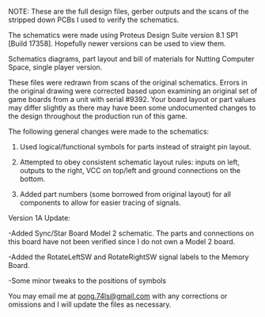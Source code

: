NOTE: These are the full design files, gerber outputs and the scans of the stripped down PCBs I used to verify the schematics.

The schematics were made using Proteus Design Suite version 8.1 SP1 [Build 17358]. Hopefully newer versions can be used to view them.

Schematics diagrams, part layout and bill of materials for Nutting Computer Space, single player version.



These files were redrawn from scans of the original schematics.  Errors in the original drawing were corrected based upon examining an original set of game boards from a unit with serial #9392.  Your board layout or part values may differ slightly as there may have been some undocumented changes to the design throughout the production run of this game.



The following general changes were made to the schematics:

1) Used logical/functional symbols for parts instead of straight pin layout.

2) Attempted to obey consistent schematic layout rules: inputs on left, outputs to the right, VCC on top/left and ground connections on the bottom.

3) Added part numbers (some borrowed from original layout) for all components to allow for easier tracing of signals.

Version 1A Update:

-Added Sync/Star Board Model 2 schematic. The parts and connections on this board have not been verified since I do not own a Model 2 board.

-Added the RotateLeftSW and RotateRightSW signal labels to the Memory Board.

-Some minor tweaks to the positions of symbols

You may email me at pong.74ls@gmail.com with any corrections or omissions and I will update the files as necessary.